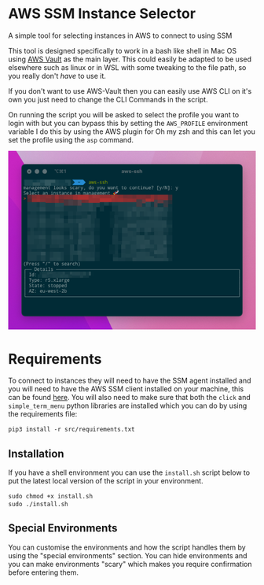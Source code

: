 # AWS SSM Instance Selector
A simple tool for selecting instances in AWS to connect to using SSM

This tool is designed specifically to work in a bash like shell in Mac OS using [AWS Vault](https://github.com/99designs/aws-vault) as the main layer.
This could easily be adapted to be used elsewhere such as linux or in WSL with some tweaking to the file path, so you really don't *have* to use it.

If you don't want to use AWS-Vault then you can easily use AWS CLI on it's own you just need to change the CLI Commands in the script.

On running the script you will be asked to select the profile you want to login with but you can bypass this by setting the `AWS_PROFILE` environment variable
I do this by using the AWS plugin for Oh my zsh and this can let you set the profile using the `asp` command.

![aws-ssh running in Mac OS](images/demo.png)

# Requirements
To connect to instances they will need to have the SSM agent installed and you will need to have the AWS SSM client installed
on your machine, this can be found [here](https://docs.aws.amazon.com/systems-manager/latest/userguide/session-manager-working-with-install-plugin.html).
You will also need to make sure that both the `click` and `simple_term_menu` python libraries are installed which you can do by using the requirements file:
```
pip3 install -r src/requirements.txt
```

## Installation
If you have a shell environment you can use the `install.sh` script below to put the latest local version of the script in your environment.

```
sudo chmod +x install.sh
sudo ./install.sh
```

## Special Environments
You can customise the environments and how the script handles them by using the "special environments" section.
You can hide environments and you can make environments "scary" which makes you require confirmation before entering them.